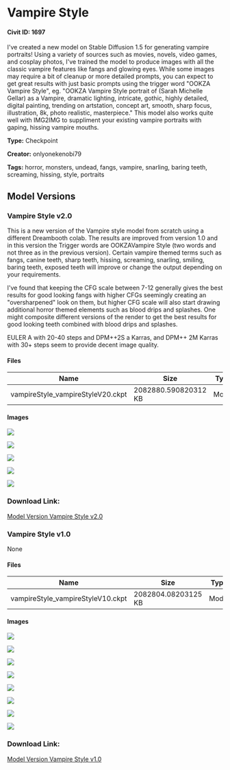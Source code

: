 # Vampire Style

#### Civit ID: 1697

<p>I've created a new model on Stable Diffusion 1.5 for generating vampire portraits! Using a variety of sources such as movies, novels, video games, and cosplay photos, I've trained the model to produce images with all the classic vampire features like fangs and glowing eyes. While some images may require a bit of cleanup or more detailed prompts, you can expect to get great results with just basic prompts using the trigger word "OOKZA Vampire Style", eg. "OOKZA Vampire Style portrait of (Sarah Michelle Gellar) as a Vampire, dramatic lighting, intricate, gothic, highly detailed, digital painting, trending on artstation, concept art, smooth, sharp focus, illustration, 8k, photo realistic, masterpiece." This model also works quite well with IMG2IMG to suppliment your existing vampire portraits with gaping, hissing vampire mouths. </p>

**Type:** Checkpoint

**Creator:** onlyonekenobi79

**Tags:** horror, monsters, undead, fangs, vampire, snarling, baring teeth, screaming, hissing, style, portraits

## Model Versions

### Vampire Style v2.0

<p>This is a new version of the Vampire style model from scratch using a different Dreambooth colab. The results are improved from version 1.0 and in this version the Trigger words are OOKZAVampire Style (two words and not three as in the previous version). Certain vampire themed terms such as fangs, canine teeth, sharp teeth, hissing, screaming, snarling, smiling, baring teeth, exposed teeth will improve or change the output depending on your requirements.</p><p>I've found that keeping the CFG scale between 7-12 generally gives the best results for good looking fangs with higher CFGs seemingly creating an "oversharpened" look on them, but higher CFG scale will also start drawing additional horror themed elements such as blood drips and splashes. One might composite  different versions of the render to get the best results for good looking teeth combined with blood drips and splashes.</p><p>EULER A with 20-40 steps and DPM++2S a Karras, and DPM++ 2M Karras with 30+ steps seem to provide decent image quality. </p>

#### Files

| Name | Size | Type | Format | Download Url | AutoV1 | AutoV2 | SHA256 | CRC32 | BLAKE3 |
| --- | --- | --- | --- | --- | --- | --- | --- | --- | --- |
| vampireStyle_vampireStyleV20.ckpt | 2082880.590820312 KB | Model | PickleTensor | https://civitai.com/api/download/models/4055 | B5453F75 | E40B980E55 | E40B980E55F4DCB6C8FE41B6BC6651C2BC1294BDF22D537D10A07E4010DC8B90 | 4BB1D801 | 1EC0DCF28CDB0B9E4E1578416CAC026D4D51A31B45034328DFE07740FD5BBDCF |

#### Images

<p><img src="https://image.civitai.com/xG1nkqKTMzGDvpLrqFT7WA/e994af55-a03e-41e2-557c-e67b1a888c00/width=450/25493.jpeg" /></p>

<p><img src="https://image.civitai.com/xG1nkqKTMzGDvpLrqFT7WA/b7e99a75-4ece-4cdd-5863-05b82b247a00/width=450/25492.jpeg" /></p>

<p><img src="https://image.civitai.com/xG1nkqKTMzGDvpLrqFT7WA/f2ba519f-0916-428f-1c68-56df5550e400/width=450/25491.jpeg" /></p>

<p><img src="https://image.civitai.com/xG1nkqKTMzGDvpLrqFT7WA/92db61a6-fc6d-4a5a-e667-04bf20494500/width=450/25490.jpeg" /></p>

<p><img src="https://image.civitai.com/xG1nkqKTMzGDvpLrqFT7WA/371720cd-db25-44e1-6832-b880f5fc3200/width=450/25489.jpeg" /></p>

### Download Link:

[Model Version Vampire Style v2.0](https://civitai.com/api/download/models/4055)

### Vampire Style v1.0

None

#### Files

| Name | Size | Type | Format | Download Url | AutoV1 | AutoV2 | SHA256 | CRC32 | BLAKE3 |
| --- | --- | --- | --- | --- | --- | --- | --- | --- | --- |
| vampireStyle_vampireStyleV10.ckpt | 2082804.08203125 KB | Model | PickleTensor | https://civitai.com/api/download/models/1843 | DB5960C1 | 8BCF3CADDF | 8BCF3CADDF216E3D838DE051CA0DDCA6165DDA5CC94DA4A16CF6406538770AC8 | 22943619 | 2C35F75F204C8979149A8BE7206C6D1CBE7F96361CF7D5F3A4AA0EF847647A3F |

#### Images

<p><img src="https://image.civitai.com/xG1nkqKTMzGDvpLrqFT7WA/03ec1d8f-efba-479e-c51b-e969c7052500/width=450/16143.jpeg" /></p>

<p><img src="https://image.civitai.com/xG1nkqKTMzGDvpLrqFT7WA/f4dd26af-37f9-4e1e-320b-e3beca797a00/width=450/16150.jpeg" /></p>

<p><img src="https://image.civitai.com/xG1nkqKTMzGDvpLrqFT7WA/7fd87785-badc-4822-c14c-187e5b252200/width=450/16149.jpeg" /></p>

<p><img src="https://image.civitai.com/xG1nkqKTMzGDvpLrqFT7WA/958a5f3a-fd1e-4b2e-0f71-2f13facc2600/width=450/16148.jpeg" /></p>

<p><img src="https://image.civitai.com/xG1nkqKTMzGDvpLrqFT7WA/ba34913a-4090-4f05-c0f4-fbb066d66300/width=450/16147.jpeg" /></p>

<p><img src="https://image.civitai.com/xG1nkqKTMzGDvpLrqFT7WA/fe870004-2c86-4b6f-e015-b95107299e00/width=450/16146.jpeg" /></p>

<p><img src="https://image.civitai.com/xG1nkqKTMzGDvpLrqFT7WA/ed1aaf8e-746f-4ede-7102-5d2d012f0800/width=450/16145.jpeg" /></p>

<p><img src="https://image.civitai.com/xG1nkqKTMzGDvpLrqFT7WA/6598a8ba-0b0a-4f9b-f580-4004005b7800/width=450/16144.jpeg" /></p>

### Download Link:

[Model Version Vampire Style v1.0](https://civitai.com/api/download/models/1843)

